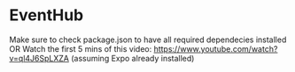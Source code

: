 # EventHub

Make sure to check package.json to have all required dependecies installed OR Watch the first 5 mins of this video: https://www.youtube.com/watch?v=ql4J6SpLXZA (assuming Expo already installed)
